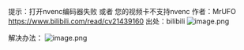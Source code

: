 




提示：打开nvenc编码器失败 或者 您的视频卡不支持nvenc 作者：MrUFO https://www.bilibili.com/read/cv21439160 出处：bilibili
![image.png](https://gitee.com/flynnhai/picgohost/raw/master/img/202304081945794.png)

 解决办法：
 ![image.png](https://gitee.com/flynnhai/picgohost/raw/master/img/202304081949977.png)
